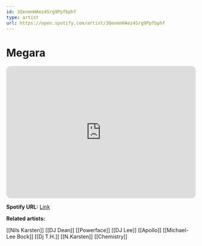 ```yaml
---
id: 3QenmnHAez4Srg9Ppfbphf
type: artist
url: https://open.spotify.com/artist/3QenmnHAez4Srg9Ppfbphf
---
```

# Megara

<iframe style="border-radius:12px" src="https://open.spotify.com/embed/artist/3QenmnHAez4Srg9Ppfbphf" width="100%" height="352" frameBorder="0" allowfullscreen="" allow="autoplay; clipboard-write; encrypted-media; fullscreen; picture-in-picture" loading="lazy"></iframe>

**Spotify URL:** [Link](https://open.spotify.com/artist/3QenmnHAez4Srg9Ppfbphf)

**Related artists:**

[[Nils Karsten]]
[[DJ Dean]]
[[Powerface]]
[[DJ Lee]]
[[Apollo]]
[[Michael-Lee Bock]]
[[Dj T.H.]]
[[N.Karsten]]
[[Chemistry]]
